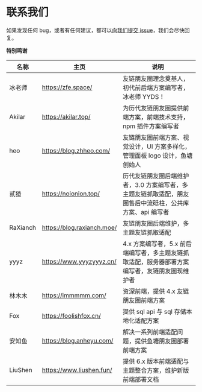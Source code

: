 # 联系我们

如果发现任何 bug，或者有任何建议，都可以[向我们提交 issue](https://github.com/Rock-Candy-Tea/hexo-circle-of-friends/issues)，我们会尽快回复。

**特别鸣谢**

| 名称     | 主页                       | 说明                                                                                                     |
| -------- | -------------------------- | -------------------------------------------------------------------------------------------------------- |
| 冰老师   | https://zfe.space/         | 友链朋友圈理念奠基人，初代前后端方案编写者，冰老师 YYDS！                                                |
| Akilar   | https://akilar.top/        | 为历代友链朋友圈提供前端方案，前端技术支持，npm 插件方案编写者                                           |
| heo      | https://blog.zhheo.com/    | 友链朋友圈前端方案、视觉设计，UI 方案多样化，管理面板 logo 设计，鱼塘创始人                              |
| 贰猹     | https://noionion.top/      | 历代友链朋友圈后端维护者，3.0 方案编写者，多主题友链抓取适配，朋友圈售后中流砥柱，公共库方案、api 编写者 |
| RaXianch | https://blog.raxianch.moe/ | 友链朋友圈后端维护，多主题友链抓取适配                                                                   |
| yyyz     | https://www.yyyzyyyz.cn/   | 4.x 方案编写者，5.x 前后端编写者，多主题友链抓取适配，服务器部署方案编写者，友链朋友圈现维护者           |
| 林木木   | https://immmmm.com/        | 资深前端，提供 4.x 友链朋友圈前端方案                                                                    |
| Fox      | https://foolishfox.cn/     | 提供 sql api 与 sql 存储本地化适配方案                                                                   |
| 安知鱼   | https://blog.anheyu.com/    | 解决一系列前端适配问题，提供鱼塘朋友圈部署前端方案                                                       |
| LiuShen  | https://www.liushen.fun/   | 提供 6.x 版本前端适配与主题整合方案，维护新版前端部署文档                                                  |

